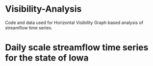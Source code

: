 # Visibility-Analysis
Code and data used for Horizontal Visibility Graph based analysis of streamflow time series.

# Daily scale streamflow time series for the state of Iowa
